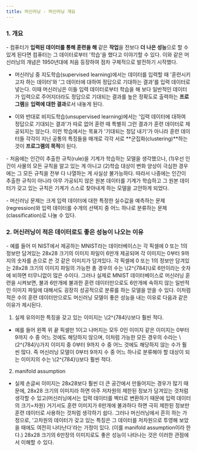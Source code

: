 ```yaml
---
title: 머신러닝 - 머신러닝 개요
---
```


### 1. 개요

\- 컴퓨터가 **입력된 데이터를 통해 훈련을 해** 같은 **작업**을 전보다 **더 나은 성능**으로 할 수 있게 된다면 컴퓨터는 그 데이터로부터 '학습'을 했다고 이야기할 수 있다. 이와 같은 머신러닝의 개념은 1950년대에 처음 등장하여 점차 구체적으로 발전하기 시작했다.

- 머신러닝 중 지도학습(supervised learning)에서는 데이터를 입력할 때 '훈련시키고자 하는 데이터'와 '그 데이터에 대하여 정답으로 기대하는 결과'를 입력 데이터로 넣는다. 이때 머신러닝은 이들 입력 데이터로부터 학습을 해 보다 일반적인 데이터가 입력으로 주어지더라도 정답으로 기대되는 결과를 높은 정확도로 출력하는 **프로그램**을 **입력에 대한 결과**로서 내놓게 된다. 

- 이와 반대로 비지도학습(unsupervised learning)에서는 '입력 데이터에 대하여 정답으로 기대되는 결과'가 따로 없어 훈련 때 특별히 그런 결과가 훈련 데이터로 제공되지는 않는다. 이런 학습에서는 목표가 '기대되는 정답 내기'가 아니라 훈련 데이터들 각각이 지닌 공통의 특징들을 매개로 각각 서로 **군집화(clustering)**하는 것이 **프로그램의 목적**이 된다.

\- 처음에는 인간이 추출한 규칙(rule)을 기계가 학습하는 모델을 생각했으나, (1)우선 인간이 사물의 모든 규칙을 알고 있는 게 아니고 (2)학습 대상이 변화 양상이 극심한 경우에는 그 모든 규칙을 전부 다 나열하는 게 사실상 불가능하다. 따라서 나중에는 인간이 추출한 규칙이 아니라 아무 가공되지 않은 원본 데이터를 기계가 학습하고 그 원본 데이터가 갖고 있는 규칙은 기계가 스스로 찾아내게 하는 모델을 고안하게 되었다.

\- 머신러닝 문제는 크게 입력 데이터에 대한 특정한 실수값을 예측하는 문제(regression)와 입력 데이터를 수개의 선택지 중 어느 하나로 분류하는 문제(classification)로 나눌 수 있다.



### 2. 머신러닝이 적은 데이터로도 좋은 성능이 나오는 이유

\- 예를 들어 미 NIST에서 제공하는 MNIST라는 데이터베이스는 각 픽셀에 0 또는 1의 정보만 담겨있는 28x28 크기의 이미지 파일이 6만개 제공되며 각 이미지는 0부터 9까지의 숫자를 손으로 쓴 것 같은 이미지가 담겨있다. 각 픽셀에 0 또는 1의 정보만 담겨있는 28x28 크기의 이미지 파일의 가능한 총 경우의 수는 \\(2^{784}\\)로 6만이라는 숫자에 비하면 터무니없이 많은 수이다. 그러나 실제로 MNIST 데이터베이스로 머신러닝 훈련을 시켜보면, 불과 6만개에 불과한 훈련 데이터만으로도 6만개에 속하지 않는 일반적인 이미지 파일에 대해서도 굉장히 성공적으로 분류를 하는 모델을 얻을 수 있다. 이처럼 적은 수의 훈련 데이터만으로도 머신러닝 모델이 좋은 성능을 내는 이유로 다음과 같은 이유가 제시된다.

1) 실제 유의미한 특징을 갖고 있는 이미지는 \\(2^{784}\\)보다 훨씬 적다.

- 예를 들어 왼쪽 위 끝 픽셀만 1이고 나머지는 모두 0인 이미지 같은 이미지는 0부터 9까지 수 중 어느 것에도 해당하지 않으며, 이처럼 가능한 모든 경우의 수라는 \\(2^{784}\\)가지 이미지 중 0부터 9까지 수 중 어느 것에도 해당하지 않는 수가 훨씬 많다. 즉 머신러닝 모델이 0부터 9까지 수 중 어느 하나로 분류해야 할 대상이 되는 이미지의 수는 \\(2^{784}\\)보다 훨씬 적다.

2) manifold assumption

- 실제 손글씨 이미지는 28x28보다 훨씬 더 큰 공간에서 만들어지는 경우가 많기 때문에, 28x28 크기의 이미지라 하면 아주 저차원의 제한된 정보가 담겨있는 것처럼 생각할 수 있고(머신러닝에서는 입력 데이터를 벡터로 변환하기 때문에 입력 데이터의 크기=차원) 거기서도 훈련 이미지가 6만개에 불과하다 하면 극히 제한된 정보만 훈련 데이터로 사용하는 것처럼 생각하기 쉽다. 그러나 머신러닝에서 흔히 하는 가정으로, '고차원의 데이터가 갖고 있는 특징은 그 데이터를 저차원으로 투영해 보았을 때에도 여전히 나타난다'라는 가정이 있다. (이를 manifold assumption이라 한다.) 28x28 크기의 6만장의 이미지로도 좋은 성능이 나타나는 것은 이러한 관점에서 이해할 수 있다.